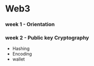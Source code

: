 # Web3

### week 1 - Orientation

### week 2 - Public key Cryptography
- Hashing
- Encoding
- wallet
